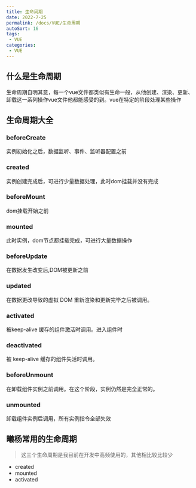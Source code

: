 ```yaml
---
title: 生命周期
date: 2022-7-25
permalink: /docs/VUE/生命周期
autoSort: 16
tags:
 - VUE
categories: 
 - VUE
---
```


## 什么是生命周期

生命周期自明其意，每一个vue文件都类似有生命一般，从他创建、渲染、更新、卸载这一系列操作vue文件他都能感受的到。vue在特定的阶段处理某些操作

## 生命周期大全

### beforeCreate

实例初始化之后，数据监听、事件、监听器配置之前

### created

实例创建完成后，可进行少量数据处理，此时dom挂载并没有完成

### beforeMount

dom挂载开始之前

### mounted

此时实例，dom节点都挂载完成，可进行大量数据操作

### beforeUpdate

在数据发生改变后,DOM被更新之前

### updated

在数据更改导致的虚拟 DOM 重新渲染和更新完毕之后被调用。

### activated

被keep-alive 缓存的组件激活时调用。进入组件时

### deactivated

被 keep-alive 缓存的组件失活时调用。

### beforeUnmount

在卸载组件实例之前调用。在这个阶段，实例仍然是完全正常的。

### unmounted

卸载组件实例后调用，所有实例指令全部失效

## 曦杨常用的生命周期

> 这三个生命周期是我目前在开发中高频使用的，其他相比较比较少

- created
- mounted
- activated

